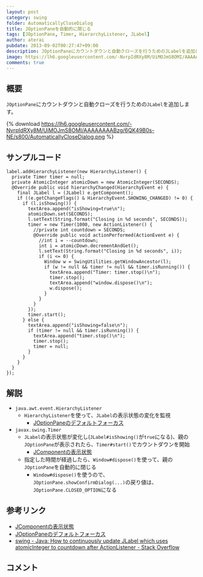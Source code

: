 ```yaml
---
layout: post
category: swing
folder: AutomaticallyCloseDialog
title: JOptionPaneを自動的に閉じる
tags: [JOptionPane, Timer, HierarchyListener, JLabel]
author: aterai
pubdate: 2013-09-02T00:27:47+09:00
description: JOptionPaneにカウントダウンと自動クローズを行うためのJLabelを追加します。
image: https://lh6.googleusercontent.com/-NvrpIdRXy8M/UiMOJmS8OMI/AAAAAAAABzg/6QK49B0s-NE/s800/AutomaticallyCloseDialog.png
comments: true
---
```

## 概要
`JOptionPane`にカウントダウンと自動クローズを行うための`JLabel`を追加します。

{% download https://lh6.googleusercontent.com/-NvrpIdRXy8M/UiMOJmS8OMI/AAAAAAAABzg/6QK49B0s-NE/s800/AutomaticallyCloseDialog.png %}

## サンプルコード
<pre class="prettyprint"><code>label.addHierarchyListener(new HierarchyListener() {
  private Timer timer = null;
  private AtomicInteger atomicDown = new AtomicInteger(SECONDS);
  @Override public void hierarchyChanged(HierarchyEvent e) {
    final JLabel l = (JLabel) e.getComponent();
    if ((e.getChangeFlags() &amp; HierarchyEvent.SHOWING_CHANGED) != 0) {
      if (l.isShowing()) {
        textArea.append("isShowing=true\n");
        atomicDown.set(SECONDS);
        l.setText(String.format("Closing in %d seconds", SECONDS));
        timer = new Timer(1000, new ActionListener() {
          //private int countdown = SECONDS;
          @Override public void actionPerformed(ActionEvent e) {
            //int i = --countdown;
            int i = atomicDown.decrementAndGet();
            l.setText(String.format("Closing in %d seconds", i));
            if (i &lt;= 0) {
              Window w = SwingUtilities.getWindowAncestor(l);
              if (w != null &amp;&amp; timer != null &amp;&amp; timer.isRunning()) {
                textArea.append("Timer: timer.stop()\n");
                timer.stop();
                textArea.append("window.dispose()\n");
                w.dispose();
              }
            }
          }
        });
        timer.start();
      } else {
        textArea.append("isShowing=false\n");
        if (timer != null &amp;&amp; timer.isRunning()) {
          textArea.append("timer.stop()\n");
          timer.stop();
          timer = null;
        }
      }
    }
  }
});
</code></pre>

## 解説
- `java.awt.event.HierarchyListener`
    - `HierarchyListener`を使って、`JLabel`の表示状態の変化を監視
        - [JOptionPaneのデフォルトフォーカス](https://ateraimemo.com/Swing/OptionPaneDefaultFocus.html)
- `javax.swing.Timer`
    - `JLabel`の表示状態が変化し(`JLabel#isShowing()`が`true`になる)、親の`JOptionPane`が表示されたら、`Timer#start()`でカウントダウンを開始
        - [JComponentの表示状態](https://ateraimemo.com/Swing/ShowingDisplayableVisible.html)
    - 指定した時間が経過したら、`Window#dispose()`を使って、親の`JOptionPane`を自動的に閉じる
        - `Window#dispose()`を使うので、`JOptionPane.showConfirmDialog(...)`の戻り値は、`JOptionPane.CLOSED_OPTION`になる

<!-- dummy comment line for breaking list -->

## 参考リンク
- [JComponentの表示状態](https://ateraimemo.com/Swing/ShowingDisplayableVisible.html)
- [JOptionPaneのデフォルトフォーカス](https://ateraimemo.com/Swing/OptionPaneDefaultFocus.html)
- [swing - Java: How to continuously update JLabel which uses atomicInteger to countdown after ActionListener - Stack Overflow](https://stackoverflow.com/questions/10021969/java-how-to-continuously-update-jlabel-which-uses-atomicinteger-to-countdown-af)

<!-- dummy comment line for breaking list -->

## コメント
